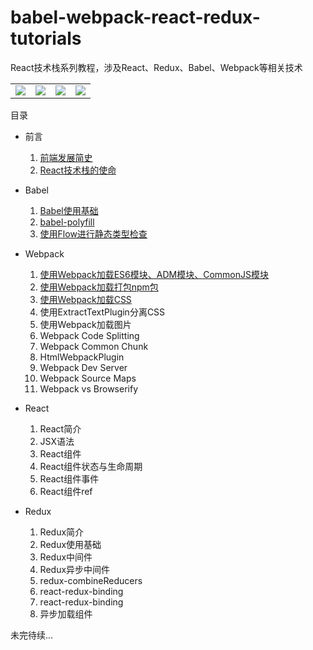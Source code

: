 # babel-webpack-react-redux-tutorials
React技术栈系列教程，涉及React、Redux、Babel、Webpack等相关技术

<table width="100%" border="0">
    <tbody>
        <tr>
            <td width="25%" border="0">
                <a href="https://github.com/facebook/react">
                    <img src="https://github.com/iSpring/babel-webpack-react-redux-tutorials/blob/master/images/React2.png" />
                </a>
            </td>
            <td width="25%" border="0">
                <a href="https://github.com/babel/babel">
                    <img src="https://github.com/iSpring/babel-webpack-react-redux-tutorials/blob/master/images/Babel.png" />
                </a>
            </td>
            <td width="25%" border="0">
                <a href="https://github.com/reactjs/redux">
                    <img src="https://github.com/iSpring/babel-webpack-react-redux-tutorials/blob/master/images/Redux3.png" />
                </a>
            </td>
            <td width="25%" border="0">
                <a href="https://github.com/webpack/webpack">
                    <img src="https://github.com/iSpring/babel-webpack-react-redux-tutorials/blob/master/images/Webpack1.png" />
                </a>
            </td>
        </tr>
    </tbody>
</table>

目录

- 前言
  1. [前端发展简史](https://github.com/iSpring/babel-webpack-react-redux-tutorials/tree/master/tutorials/web-brief-history/README.md)
  2. [React技术栈的使命](https://github.com/iSpring/babel-webpack-react-redux-tutorials/blob/master/tutorials/react-stack-mission/README.md)

- Babel
  1. [Babel使用基础](https://github.com/iSpring/babel-webpack-react-redux-tutorials/tree/master/tutorials/babel-basic-use/README.md)
  2. [babel-polyfill](https://github.com/iSpring/babel-webpack-react-redux-tutorials/blob/master/tutorials/use-babel-polyfill/README.md)
  3. [使用Flow进行静态类型检查](https://github.com/iSpring/babel-webpack-react-redux-tutorials/blob/master/tutorials/babel-flow-type/README.md)

- Webpack
  1. [使用Webpack加载ES6模块、ADM模块、CommonJS模块](https://github.com/iSpring/babel-webpack-react-redux-tutorials/tree/master/tutorials/load-commonjs-amd-es6-modules-with-webpack/README.md)
  2. [使用Webpack加载打包npm包](https://github.com/iSpring/babel-webpack-react-redux-tutorials/tree/master/tutorials/bundle-npm-packages-with-webpack/README.md)
  3. [使用Webpack加载CSS](https://github.com/iSpring/babel-webpack-react-redux-tutorials/blob/master/tutorials/load-css-with-webpack/README.md)
  4. 使用ExtractTextPlugin分离CSS
  5. 使用Webpack加载图片
  6. Webpack Code Splitting
  7. Webpack Common Chunk
  8. HtmlWebpackPlugin
  9. Webpack Dev Server
  10. Webpack Source Maps
  11. Webpack vs Browserify

- React
  1. React简介
  2. JSX语法
  3. React组件
  4. React组件状态与生命周期
  5. React组件事件
  6. React组件ref

- Redux
  1. Redux简介
  2. Redux使用基础
  2. Redux中间件
  3. Redux异步中间件
  4. redux-combineReducers
  5. react-redux-binding
  6. react-redux-binding
  7. 异步加载组件

未完待续...